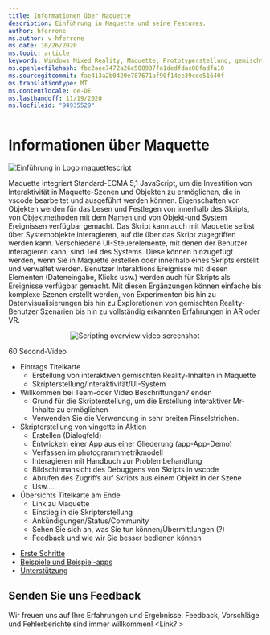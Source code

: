 ```yaml
---
title: Informationen über Maquette
description: Einführung in Maquette und seine Features.
author: hferrone
ms.author: v-hferrone
ms.date: 10/26/2020
ms.topic: article
keywords: Windows Mixed Reality, Maquette, Prototyperstellung, gemischte Realität, Virtual Reality, VR, Mr, Feedback, Feedback-Hub, Fehler
ms.openlocfilehash: fbc2aee7472a26e508937fa1dedfdac08fadfa10
ms.sourcegitcommit: fae413a2b0420e787671af90f14ee39cde51640f
ms.translationtype: MT
ms.contentlocale: de-DE
ms.lasthandoff: 11/19/2020
ms.locfileid: "94935529"
---
```

# <a name="about-maquette"></a>Informationen über Maquette

<!-- TODO(Harrison): Need consolidated logo with text -->
![Einführung in Logo ](../images/MaquetteIcon.png) maquettescript

<!-- TODO(Harrison/Stefan): Add more high level, less technical explanation of what Maquette is and why it's useful in MR development. 
          - Differentiate between Maquette and MaquetteScript
          - Separate out each of Maquette's main parts and add content
          - Give brief explanations of use case or examples
-->
Maquette integriert Standard-ECMA 5,1 JavaScript, um die Investition von Interaktivität in Maquette-Szenen und Objekten zu ermöglichen, die in vscode bearbeitet und ausgeführt werden können. Eigenschaften von Objekten werden für das Lesen und Festlegen von innerhalb des Skripts, von Objektmethoden mit dem Namen und von Objekt-und System Ereignissen verfügbar gemacht. Das Skript kann auch mit Maquette selbst über Systemobjekte interagieren, auf die über das Skript zugegriffen werden kann. Verschiedene UI-Steuerelemente, mit denen der Benutzer interagieren kann, sind Teil des Systems. Diese können hinzugefügt werden, wenn Sie in Maquette erstellen oder innerhalb eines Skripts erstellt und verwaltet werden. Benutzer Interaktions Ereignisse mit diesen Elementen (Dateneingabe, Klicks usw.) werden auch für Skripts als Ereignisse verfügbar gemacht. Mit diesen Ergänzungen können einfache bis komplexe Szenen erstellt werden, von Experimenten bis hin zu Datenvisualisierungen bis hin zu Explorationen von gemischten Reality-Benutzer Szenarien bis hin zu vollständig erkannten Erfahrungen in AR oder VR.

<p align="center">
  <img src="images/ScriptingOverview.png" alt="Scripting overview video screenshot">
</p>

<!-- TODO(Harrison/Stefan): Get this video recorded or create the content in text form until it's available. -->
60 Second-Video
* Eintrags Titelkarte
  * Erstellung von interaktiven gemischten Reality-Inhalten in Maquette
  * Skripterstellung/Interaktivität/UI-System
* Willkommen bei Team-oder Video Beschriftungen?  enden
  * Grund für die Skripterstellung, um die Erstellung interaktiver Mr-Inhalte zu ermöglichen
  * Verwenden Sie die Verwendung in sehr breiten Pinselstrichen.
* Skripterstellung von vingette in Aktion
  * Erstellen (Dialogfeld)
  * Entwickeln einer App aus einer Gliederung (app-App-Demo)
  * Verfassen im photogrammmetrikmodell
  * Interagieren mit Handbuch zur Problembehandlung
  * Bildschirmansicht des Debuggens von Skripts in vscode
  * Abrufen des Zugriffs auf Skripts aus einem Objekt in der Szene
  * Usw....
* Übersichts Titelkarte am Ende
  * Link zu Maquette
  * Einstieg in die Skripterstellung
  * Ankündigungen/Status/Community
  * Sehen Sie sich an, was Sie tun können/Übermittlungen (?)
  * Feedback und wie wir Sie besser bedienen können

<!-- TODO(Harrison): Consider breaking this out into a Maquette journey doc or section as applicable. -->
* [Erste Schritte](installation.md)
* [Beispiele und Beispiel-apps](../samples/overview.md)
* [Unterstützung](../resources/support.md)

<!-- TODO(Harrison): Need to find out why docs feedback footer isn't appearing. -->
## <a name="send-us-feedback"></a>Senden Sie uns Feedback

Wir freuen uns auf Ihre Erfahrungen und Ergebnisse. Feedback, Vorschläge und Fehlerberichte sind immer willkommen!
<Link? >